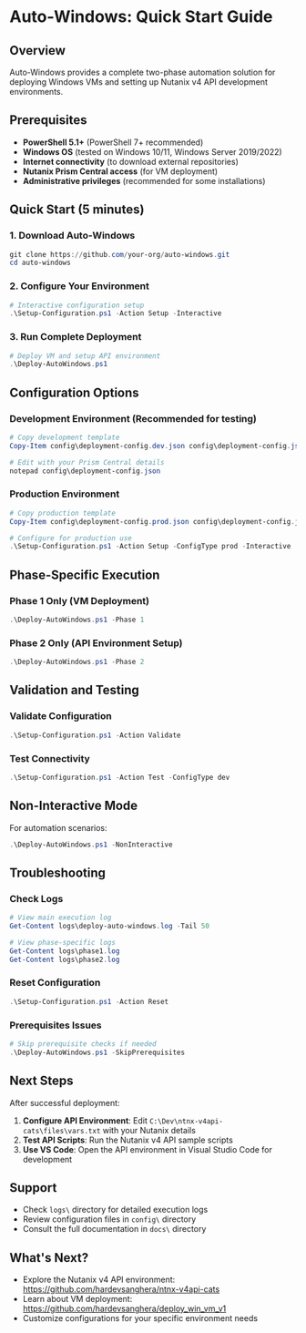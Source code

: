# Auto-Windows: Quick Start Guide

## Overview

Auto-Windows provides a complete two-phase automation solution for deploying Windows VMs and setting up Nutanix v4 API development environments.

## Prerequisites

- **PowerShell 5.1+** (PowerShell 7+ recommended)
- **Windows OS** (tested on Windows 10/11, Windows Server 2019/2022)
- **Internet connectivity** (to download external repositories)
- **Nutanix Prism Central access** (for VM deployment)
- **Administrative privileges** (recommended for some installations)

## Quick Start (5 minutes)

### 1. Download Auto-Windows
```powershell
git clone https://github.com/your-org/auto-windows.git
cd auto-windows
```

### 2. Configure Your Environment
```powershell
# Interactive configuration setup
.\Setup-Configuration.ps1 -Action Setup -Interactive
```

### 3. Run Complete Deployment
```powershell
# Deploy VM and setup API environment
.\Deploy-AutoWindows.ps1
```

## Configuration Options

### Development Environment (Recommended for testing)
```powershell
# Copy development template
Copy-Item config\deployment-config.dev.json config\deployment-config.json

# Edit with your Prism Central details
notepad config\deployment-config.json
```

### Production Environment
```powershell
# Copy production template
Copy-Item config\deployment-config.prod.json config\deployment-config.json

# Configure for production use
.\Setup-Configuration.ps1 -Action Setup -ConfigType prod -Interactive
```

## Phase-Specific Execution

### Phase 1 Only (VM Deployment)
```powershell
.\Deploy-AutoWindows.ps1 -Phase 1
```

### Phase 2 Only (API Environment Setup)
```powershell
.\Deploy-AutoWindows.ps1 -Phase 2
```

## Validation and Testing

### Validate Configuration
```powershell
.\Setup-Configuration.ps1 -Action Validate
```

### Test Connectivity
```powershell
.\Setup-Configuration.ps1 -Action Test -ConfigType dev
```

## Non-Interactive Mode

For automation scenarios:
```powershell
.\Deploy-AutoWindows.ps1 -NonInteractive
```

## Troubleshooting

### Check Logs
```powershell
# View main execution log
Get-Content logs\deploy-auto-windows.log -Tail 50

# View phase-specific logs
Get-Content logs\phase1.log
Get-Content logs\phase2.log
```

### Reset Configuration
```powershell
.\Setup-Configuration.ps1 -Action Reset
```

### Prerequisites Issues
```powershell
# Skip prerequisite checks if needed
.\Deploy-AutoWindows.ps1 -SkipPrerequisites
```

## Next Steps

After successful deployment:

1. **Configure API Environment**: Edit `C:\Dev\ntnx-v4api-cats\files\vars.txt` with your Nutanix details
2. **Test API Scripts**: Run the Nutanix v4 API sample scripts
3. **Use VS Code**: Open the API environment in Visual Studio Code for development

## Support

- Check `logs\` directory for detailed execution logs
- Review configuration files in `config\` directory
- Consult the full documentation in `docs\` directory

## What's Next?

- Explore the Nutanix v4 API environment: https://github.com/hardevsanghera/ntnx-v4api-cats
- Learn about VM deployment: https://github.com/hardevsanghera/deploy_win_vm_v1
- Customize configurations for your specific environment needs